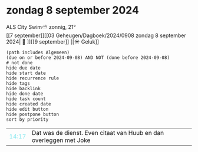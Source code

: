 # zondag 8 september 2024

ALS City Swim⛅ zonnig, 21°<br>[[7 september]][[03 Geheugen/Dagboek/2024/0908 zondag 8 september 2024| 📓 ]][[9 september]]
[[☀️ Geluk]]
```tasks
(path includes Algemeen)
(due on or before 2024-09-08) AND NOT (done before 2024-09-08)
# not done
hide due date
hide start date
hide recurrence rule
hide tags
hide backlink
hide done date
hide task count
hide created date
hide edit button
hide postpone button 
sort by priority 
```

|     |   |
| --- | ---  |
| <font color=#8be9f0>14:17</font> |  Dat was de dienst. Even citaat van Huub en dan overleggen met Joke |
